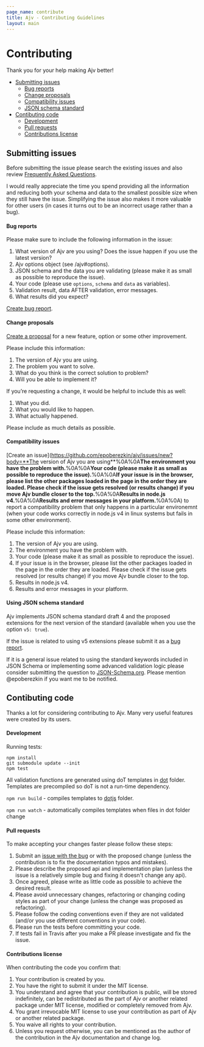 ```yaml
---
page_name: contribute
title: Ajv - Contributing Guidelines
layout: main
---
```

# Contributing

Thank you for your help making Ajv better!

- [Submitting issues](#submitting-issues)
  - [Bug reports](#bug-reports)
  - [Change proposals](#changes)
  - [Compatibility issues](#compatibility)
  - [JSON schema standard](#json-schema)
- [Contibuting code](#contibuting-code)
  - [Development](#development)
  - [Pull requests](#pull-requests)
  - [Contributions license](#contributions-license)


## Submitting issues

Before submitting the issue please search the existing issues and also review [Frequently Asked Questions](faq.html).

I would really appreciate the time you spend providing all the information and reducing both your schema and data to the smallest possible size when they still have the issue. Simplifying the issue also makes it more valuable for other users (in cases it turns out to be an incorrect usage rather than a bug).


#### Bug reports

Please make sure to include the following information in the issue:

1. What version of Ajv are you using? Does the issue happen if you use the latest version?
2. Ajv options object (see /ajv#options).
3. JSON schema and the data you are validating (please make it as small as possible to reproduce the issue).
4. Your code (please use `options`, `schema` and `data` as variables).
5. Validation result, data AFTER validation, error messages.
6. What results did you expect?

[Create bug report](https://github.com/epoberezkin/ajv/issues/new).


#### <a name="changes"></a>Change proposals

[Create a proposal](https://github.com/epoberezkin/ajv/issues/new?body=**What%20version%20of%20Ajv%20you%20are%20you%20using%3F**%0A%0A**What%20problem%20do%20you%20want%20to%20solve%3F**%0A%0A**What%20do%20you%20think%20is%20the%20correct%20solution%20to%20problem?**%0A%0A**Will%20you%20be%20able%20to%20implement%20it%3F**%0A%0A) for a new feature, option or some other improvement.

Please include this information:

1. The version of Ajv you are using.
2. The problem you want to solve.
3. What do you think is the correct solution to problem?
4. Will you be able to implement it?

If you’re requesting a change, it would be helpful to include this as well:

1. What you did.
2. What you would like to happen.
3. What actually happened.

Please include as much details as possible.


#### <a name="compatibility"></a>Compatibility issues

[Create an issue](https://github.com/epoberezkin/ajv/issues/new?body=**The version of Ajv you are using**%0A%0A**The environment you have the problem with.**%0A%0A**Your code (please make it as small as possible to reproduce the issue).**%0A%0A**If your issue is in the browser, please list the other packages loaded in the page in the order they are loaded. Please check if the issue gets resolved (or results change) if you move Ajv bundle closer to the top.**%0A%0A**Results in node.js v4.**%0A%0A**Results and error messages in your platform.**%0A%0A) to report a compatibility problem that only happens in a particular environemnt (when your code works correctly in node.js v4 in linux systems but fails in some other environment).

Please include this information:

1. The version of Ajv you are using.
2. The environment you have the problem with.
3. Your code (please make it as small as possible to reproduce the issue).
4. If your issue is in the browser, please list the other packages loaded in the page in the order they are loaded. Please check if the issue gets resolved (or results change) if you move Ajv bundle closer to the top.
5. Results in node.js v4.
6. Results and error messages in your platform.


#### <a name="json-schema"></a>Using JSON schema standard

Ajv implements JSON schema standard draft 4 and the proposed extensions for the next version of the standard (available when you use the option `v5: true`).

If the issue is related to using v5 extensions please submit it as a [bug report](https://github.com/epoberezkin/ajv/issues/new).

If it is a general issue related to using the standard keywords included in JSON Schema or implementing some advanced validation logic please consider submitting the question to [JSON-Schema.org](https://github.com/json-schema-org/json-schema-spec/issues/new). Please mention @epoberezkin if you want me to be notified.


## Contibuting code

Thanks a lot for considering contributing to Ajv. Many very useful features were created by its users.

#### Development

Running tests:

```
npm install
git submodule update --init
npm test
```

All validation functions are generated using doT templates in [dot](https://github.com/epoberezkin/ajv/tree/master/lib/dot) folder. Templates are precompiled so doT is not a run-time dependency.

`npm run build` - compiles templates to [dotjs](https://github.com/epoberezkin/ajv/tree/master/lib/dotjs) folder.

`npm run watch` - automatically compiles templates when files in dot folder change


#### Pull requests

To make accepting your changes faster please follow these steps:

1. Submit an [issue with the bug](https://github.com/epoberezkin/ajv/issues/new) or with the proposed change (unless the contribution is to fix the documentation typos and mistakes).
2. Please describe the proposed api and implementation plan (unless the issue is a relatively simple bug and fixing it doesn't change any api).
3. Once agreed, please write as little code as possible to achieve the desired result.
4. Please avoid unnecessary changes, refactoring or changing coding styles as part of your change (unless the change was proposed as refactoring).
5. Please follow the coding conventions even if they are not validated (and/or you use different conventions in your code).
6. Please run the tests before committing your code.
7. If tests fail in Travis after you make a PR please investigate and fix the issue.


#### Contributions license

When contributing the code you confirm that:

1. Your contribution is created by you.
2. You have the right to submit it under the MIT license.
3. You understand and agree that your contribution is public, will be stored indefinitely, can be redistributed as the part of Ajv or another related package under MIT license, modified or completely removed from Ajv.
4. You grant irrevocable MIT license to use your contribution as part of Ajv or another related package.
5. You waive all rights to your contribution.
6. Unless you request otherwise, you can be mentioned as the author of the contribution in the Ajv documentation and change log.
